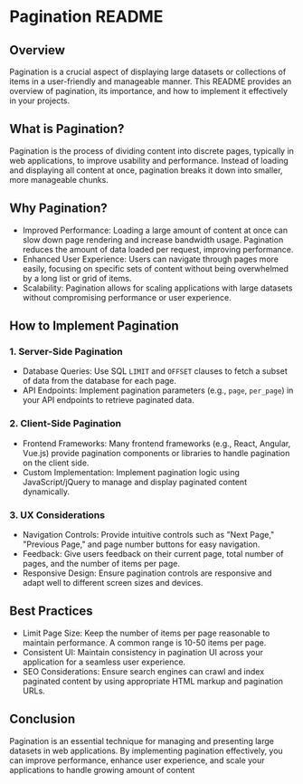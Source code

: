 # Pagination README

## Overview

Pagination is a crucial aspect of displaying large datasets or collections of items in a user-friendly and manageable manner. This README provides an overview of pagination, its importance, and how to implement it effectively in your projects.

## What is Pagination?

Pagination is the process of dividing content into discrete pages, typically in web applications, to improve usability and performance. Instead of loading and displaying all content at once, pagination breaks it down into smaller, more manageable chunks.

## Why Pagination?

- Improved Performance: Loading a large amount of content at once can slow down page rendering and increase bandwidth usage. Pagination reduces the amount of data loaded per request, improving performance.
- Enhanced User Experience: Users can navigate through pages more easily, focusing on specific sets of content without being overwhelmed by a long list or grid of items.
- Scalability: Pagination allows for scaling applications with large datasets without compromising performance or user experience.

## How to Implement Pagination

### 1. Server-Side Pagination

- Database Queries: Use SQL `LIMIT` and `OFFSET` clauses to fetch a subset of data from the database for each page.
- API Endpoints: Implement pagination parameters (e.g., `page`, `per_page`) in your API endpoints to retrieve paginated data.

### 2. Client-Side Pagination

- Frontend Frameworks: Many frontend frameworks (e.g., React, Angular, Vue.js) provide pagination components or libraries to handle pagination on the client side.
- Custom Implementation: Implement pagination logic using JavaScript/jQuery to manage and display paginated content dynamically.

### 3. UX Considerations

- Navigation Controls: Provide intuitive controls such as "Next Page," "Previous Page," and page number buttons for easy navigation.
- Feedback: Give users feedback on their current page, total number of pages, and the number of items per page.
- Responsive Design: Ensure pagination controls are responsive and adapt well to different screen sizes and devices.

## Best Practices

- Limit Page Size: Keep the number of items per page reasonable to maintain performance. A common range is 10-50 items per page.
- Consistent UI: Maintain consistency in pagination UI across your application for a seamless user experience.
- SEO Considerations: Ensure search engines can crawl and index paginated content by using appropriate HTML markup and pagination URLs.

## Conclusion

Pagination is an essential technique for managing and presenting large datasets in web applications. By implementing pagination effectively, you can improve performance, enhance user experience, and scale your applications to handle growing amount of content
